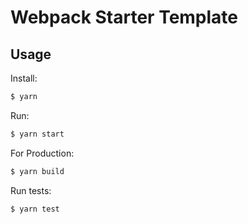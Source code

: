 # Webpack Starter Template

Usage
-----

Install:

```bash
$ yarn
```

Run:

```bash
$ yarn start
```

For Production:

```bash
$ yarn build
```

Run tests:

```bash
$ yarn test
```
